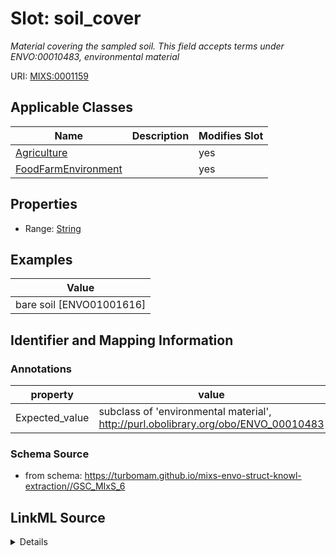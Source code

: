 # Slot: soil_cover


_Material covering the sampled soil. This field accepts terms under ENVO:00010483, environmental material_



URI: [MIXS:0001159](https://w3id.org/mixs/0001159)



<!-- no inheritance hierarchy -->




## Applicable Classes

| Name | Description | Modifies Slot |
| --- | --- | --- |
[Agriculture](Agriculture.md) |  |  yes  |
[FoodFarmEnvironment](FoodFarmEnvironment.md) |  |  yes  |







## Properties

* Range: [String](String.md)






## Examples

| Value |
| --- |
| bare soil [ENVO01001616] |

## Identifier and Mapping Information





### Annotations

| property | value |
| --- | --- |
| Expected_value | subclass of 'environmental material', http://purl.obolibrary.org/obo/ENVO_00010483 |



### Schema Source


* from schema: https://turbomam.github.io/mixs-envo-struct-knowl-extraction//GSC_MIxS_6




## LinkML Source

<details>
```yaml
name: soil_cover
annotations:
  Expected_value:
    tag: Expected_value
    value: subclass of 'environmental material', http://purl.obolibrary.org/obo/ENVO_00010483
description: Material covering the sampled soil. This field accepts terms under ENVO:00010483,
  environmental material
title: soil cover
notes:
- soil
examples:
- value: bare soil [ENVO01001616]
from_schema: https://turbomam.github.io/mixs-envo-struct-knowl-extraction//GSC_MIxS_6
rank: 1000
string_serialization: bare soil [ENVO:01001616]
slot_uri: MIXS:0001159
multivalued: false
alias: soil_cover
domain_of:
- Agriculture
- FoodFarmEnvironment
range: string

```
</details>